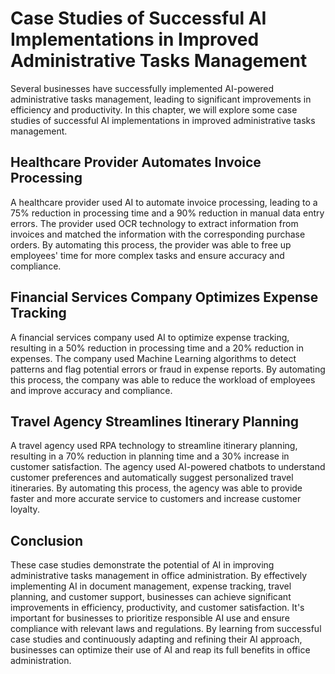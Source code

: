 Case Studies of Successful AI Implementations in Improved Administrative Tasks Management
===========================================================================================================================================================

Several businesses have successfully implemented AI-powered administrative tasks management, leading to significant improvements in efficiency and productivity. In this chapter, we will explore some case studies of successful AI implementations in improved administrative tasks management.

Healthcare Provider Automates Invoice Processing
------------------------------------------------

A healthcare provider used AI to automate invoice processing, leading to a 75% reduction in processing time and a 90% reduction in manual data entry errors. The provider used OCR technology to extract information from invoices and matched the information with the corresponding purchase orders. By automating this process, the provider was able to free up employees' time for more complex tasks and ensure accuracy and compliance.

Financial Services Company Optimizes Expense Tracking
-----------------------------------------------------

A financial services company used AI to optimize expense tracking, resulting in a 50% reduction in processing time and a 20% reduction in expenses. The company used Machine Learning algorithms to detect patterns and flag potential errors or fraud in expense reports. By automating this process, the company was able to reduce the workload of employees and improve accuracy and compliance.

Travel Agency Streamlines Itinerary Planning
--------------------------------------------

A travel agency used RPA technology to streamline itinerary planning, resulting in a 70% reduction in planning time and a 30% increase in customer satisfaction. The agency used AI-powered chatbots to understand customer preferences and automatically suggest personalized travel itineraries. By automating this process, the agency was able to provide faster and more accurate service to customers and increase customer loyalty.

Conclusion
----------

These case studies demonstrate the potential of AI in improving administrative tasks management in office administration. By effectively implementing AI in document management, expense tracking, travel planning, and customer support, businesses can achieve significant improvements in efficiency, productivity, and customer satisfaction. It's important for businesses to prioritize responsible AI use and ensure compliance with relevant laws and regulations. By learning from successful case studies and continuously adapting and refining their AI approach, businesses can optimize their use of AI and reap its full benefits in office administration.
